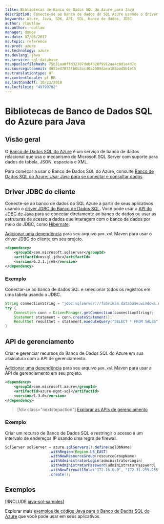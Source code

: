 ```yaml
---
title: Bibliotecas de Banco de Dados SQL do Azure para Java
description: Conecte-se ao banco de dados do SQL Azure usando o driver JDBC ou as instâncias de banco de dados do SQL do Azure com a API de gerenciamento.
keywords: Azure, Java, SDK, API, SQL, banco de dados, JDBC
author: rloutlaw
ms.author: routlaw
manager: douge
ms.date: 07/05/2017
ms.topic: reference
ms.prod: azure
ms.technology: azure
ms.devlang: java
ms.service: sql-database
ms.openlocfilehash: 75b31aa0ffd32707deb4b28f9912aa4c9d1e4d7c
ms.sourcegitcommit: 4d52e47073fb0b3ac40a2689daea186bad5b1ef5
ms.translationtype: HT
ms.contentlocale: pt-BR
ms.lasthandoff: 10/23/2018
ms.locfileid: "49799782"
---
```

# <a name="azure-sql-database-libraries-for-java"></a>Bibliotecas de Banco de Dados SQL do Azure para Java

## <a name="overview"></a>Visão geral

O [Banco de Dados SQL do Azure](/azure/sql-database/sql-database-technical-overview) é um serviço de banco de dados relacional que usa o mecanismo do Microsoft SQL Server com suporte para dados de tabela, JSON, espaciais e XML. 

Para começar a usar o Banco de Dados SQL do Azure, consulte [Banco de Dados SQL do Azure: Usar Java para se conectar e consultar dados](/azure/sql-database/sql-database-connect-query-java).

## <a name="client-jdbc-driver"></a>Driver JDBC do cliente

Conecte-se ao banco de dados do SQL Azure a partir de seus aplicativos usando o [driver JDBC do Banco de Dados SQL](/sql/connect/jdbc/microsoft-jdbc-driver-for-sql-server). Você pode usar a [API do JDBC de Java](https://docs.oracle.com/javase/8/docs/technotes/guides/jdbc/) para se conectar diretamente ao banco de dados ou usar as estruturas de acesso a dados que interagem com o banco de dados por meio do JDBC, como [Hibernate](http://hibernate.org/).

[Adicionar uma dependência](https://maven.apache.org/guides/getting-started/index.html#How_do_I_use_external_dependencies) para seu arquivo `pom.xml` Maven para usar o driver JDBC do cliente em seu projeto.


```XML
<dependency>
    <groupId>com.microsoft.sqlserver</groupId>
    <artifactId>mssql-jdbc</artifactId>
    <version>6.2.1.jre8</version>
</dependency>
```   

### <a name="example"></a>Exemplo

Conectar-se ao banco de dados SQL e selecionar todos os registros em uma tabela usando o JDBC.

```java
String connectionString = "jdbc:sqlserver://fabrikam.database.windows.net:1433;database=fiber;user=raisa;password=testpass;encrypt=true;hostNameInCertificate=*.database.windows.net;loginTimeout=30;";
try {
    Connection conn = DriverManager.getConnection(connectionString);
    Statement statement = conn.createStatement();
    ResultSet resultSet = statement.executeQuery("SELECT * FROM SALES");
}  
```

## <a name="management-api"></a>API de gerenciamento

Criar e gerenciar recursos do Banco de Dados SQL do Azure em sua assinatura com a API de gerenciamento.   

[Adicionar uma dependência](https://maven.apache.org/guides/getting-started/index.html#How_do_I_use_external_dependencies) para seu arquivo `pom.xml` Maven para usar a API de gerenciamento em seu projeto.


```XML
<dependency>
    <groupId>com.microsoft.azure</groupId>
    <artifactId>azure-mgmt-sql</artifactId>
    <version>1.3.0</version>
</dependency>
```

> [!div class="nextstepaction"]
> [Explorar as APIs de gerenciamento](/java/api/overview/azure/sql/management)

### <a name="example"></a>Exemplo

Criar um recurso de Banco de Dados SQL e restringir o acesso a um intervalo de endereços IP usando uma regra de firewall.

```java
SqlServer sqlServer = azure.sqlServers().define(sqlDbName)
                    .withRegion(Region.US_EAST)
                    .withNewResourceGroup(resourceGroupName)
                    .withAdministratorLogin(administratorLogin)
                    .withAdministratorPassword(administratorPassword)
                    .withNewFirewallRule("172.16.0.0", "172.31.255.255")
                    .create();
```

## <a name="samples"></a>Exemplos

[!INCLUDE [java-sql-samples](../docs-ref-conceptual/includes/sql.md)]

Explorar mais [exemplos de código Java para o Banco de Dados SQL do Azure](https://azure.microsoft.com/resources/samples/?platform=java&term=SQL) que você pode usar em seus aplicativos.